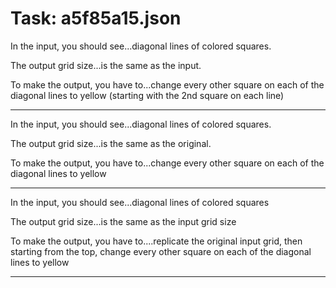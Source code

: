 # Task: a5f85a15.json

In the input, you should see...diagonal lines of colored squares.

The output grid size...is the same as the input.

To make the output, you have to...change every other square on each of the diagonal lines to yellow (starting with the 2nd square on each line)

---

In the input, you should see...diagonal lines of colored squares.

The output grid size...is the same as the original.

To make the output, you have to...change every other square on each of the diagonal lines to yellow

---

In the input, you should see...diagonal lines of colored squares

The output grid size...is the same as the input grid size

To make the output, you have to....replicate the original input grid, then starting from the top, change every other square on each of the diagonal lines to yellow

---

